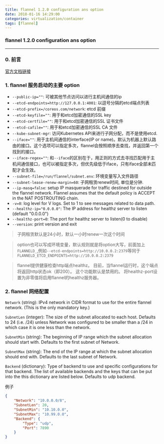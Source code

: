 ```yaml
---
title: flannel 1.2.0 configuration ans option
date: 2018-01-16 14:29:00
categories: virtualization/container
tags: [flannel]
---
```

### flannel 1.2.0 configuration ans option

---

### 0. 前言
[官方文档链接](https://github.com/coreos/flannel/blob/master/Documentation/configuration.md)

### 1. flannel 服务启动的主要 option
- `--public-ip=""`: 可被其他节点访问以进行主机间通信的ip
- `--etcd-endpoints=http://127.0.0.1:4001`: 以逗号分隔的etcd端点列表
- `--etcd-prefix=/coreos.com/network`: etcd 前缀
- `--etcd-keyfile=""`: 用于和etcd加密通信的SSL key
- `--etcd-certfile=""`: 用于和etcd加密通信的SSL 证书文件
- `--etcd-cafile=""`: 用于和etcd加密通信的SSL CA 文件
- `--kube-subnet-mgr`: 访问Kubernetes API来进行子网分配，而不是使用etcd.
- `--iface=""`: 用于主机间通信的interface(IP or name)。默认为机器上默认路由的接口。这个选项可以指定多次，flannel会按照顺序去查找，并返回第一个找到的接口。
- `--iface-regex=""`: 和`--iface`的区别在于，用正则的方式去寻找匹配用于主机间通信接口，也可以被指定多次，但优先级低于iface，只有iface全部未匹配才会生效。
- `--subnet-file=/run/flannel/subnet.env`: 环境变量写入文件路径
- `--subnet-lease-renew-margin=60`: 子网租赁renew时间, 单位是分钟.
- `--ip-masq=false`: setup IP masquerade for traffic destined for outside the flannel network. Flannel assumes that the default policy is ACCEPT in the NAT POSTROUTING chain.
- `-v=0`: log level for V logs. Set to 1 to see messages related to data path.
- `--healthz-ip="0.0.0.0"`: The IP address for healthz server to listen (default "0.0.0.0")
- `--healthz-port=0`: The port for healthz server to listen(0 to disable)
- `--version`: print version and exit

> 子网租赁默认是24小时，默认一小时renew一次这个时间  

> option也可以写成环境变量，默认规则就是将option大写，前面加上`FLANNELD_`,例如`--etcd-endpoints=http://10.0.0.2:2379`等同于`FLANNELD_ETCD_ENDPOINTS=http://10.0.0.2:2379`

> flannel提供健康检查http端点healthz。 目前，当flannel运行时，这个端点将返回http状态ok（即200）。 这个功能默认是禁用的。 将healthz-port设置为非零值将启用flannel的healthz服务器。

### 2. flannel 网络配置
`Network` (string): IPv4 network in CIDR format to use for the entire flannel network. (This is the only mandatory key.)

`SubnetLen` (integer): The size of the subnet allocated to each host. Defaults to 24 (i.e. /24) unless Network was configured to be smaller than a /24 in which case it is one less than the network.

`SubnetMin` (string): The beginning of IP range which the subnet allocation should start with. Defaults to the first subnet of Network.

`SubnetMax` (string): The end of the IP range at which the subnet allocation should end with. Defaults to the last subnet of Network.

`Backend` (dictionary): Type of backend to use and specific configurations for that backend. The list of available backends and the keys that can be put into the this dictionary are listed below. Defaults to udp backend.

例子
``` json
{
	"Network": "10.0.0.0/8",
	"SubnetLen": 20,
	"SubnetMin": "10.10.0.0",
	"SubnetMax": "10.99.0.0",
	"Backend": {
		"Type": "udp",
		"Port": 7890
	}
}
```
